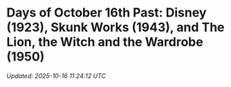 # Days of October 16th Past: Disney (1923), Skunk Works (1943), and The Lion, the Witch and the Wardrobe (1950)

_Updated: 2025-10-16 11:24:12 UTC_



